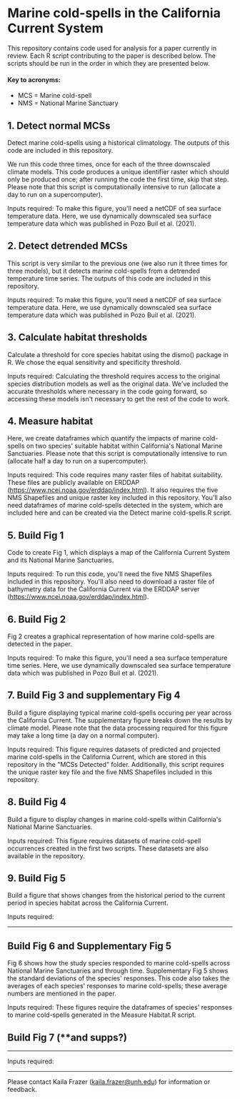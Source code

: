 # Marine cold-spells in the California Current System
This repository contains code used for analysis for a paper currently in review. Each R script contributing to the paper is described below. The scripts should be run in the order in which they are presented below.

#### Key to acronyms:

* MCS = Marine cold-spell
* NMS = National Marine Sanctuary

## 1. Detect normal MCSs
Detect marine cold-spells using a historical climatology. The outputs of this code are included in this repository.

We run this code three times, once for each of the three downscaled climate models. This code produces a unique identifier raster which should only be produced once; after running the code the first time, skip that step. Please note that this script is computationally intensive to run (allocate a day to run on a supercomputer).

Inputs required:
To make this figure, you'll need a netCDF of sea surface temperature data. Here, we use dynamically downscaled sea surface temperature data which was published in Pozo Buil et al. (2021).

## 2. Detect detrended MCSs
This script is very similar to the previous one (we also run it three times for three models), but it detects marine cold-spells from a detrended temperature time series. The outputs of this code are included in this repository.

Inputs required:
To make this figure, you'll need a netCDF of sea surface temperature data. Here, we use dynamically downscaled sea surface temperature data which was published in Pozo Buil et al. (2021).

## 3. Calculate habitat thresholds
Calculate a threshold for core species habitat using the dismo() package in R. We chose the equal sensitivity and specificity threshold.

Inputs required:
Calculating the threshold requires access to the original species distribution models as well as the original data. We've included the accurate thresholds where necessary in the code going forward, so accessing these models isn't necessary to get the rest of the code to work.

## 4. Measure habitat
Here, we create dataframes which quantify the impacts of marine cold-spells on two species' suitable habitat within California's National Marine Sanctuaries. Please note that this script is computationally intensive to run (allocate half a day to run on a supercomputer).

Inputs required:
This code requires many raster files of habitat suitability. These files are publicly available on ERDDAP (https://www.ncei.noaa.gov/erddap/index.html). It also requires the five NMS Shapefiles and unique raster key included in this repository. You'll also need dataframes of marine cold-spells detected in the system, which are included here and can be created via the Detect marine cold-spells.R script.

## 5. Build Fig 1
Code to create Fig 1, which displays a map of the California Current System and its National Marine Sanctuaries.

Inputs required:
To run this code, you'll need the five NMS Shapefiles included in this repository. You'll also need to download a raster file of bathymetry data for the California Current via the ERDDAP server (https://www.ncei.noaa.gov/erddap/index.html). 

## 6. Build Fig 2
Fig 2 creates a graphical representation of how marine cold-spells are detected in the paper.

Inputs required:
To make this figure, you'll need a sea surface temperature time series. Here, we use dynamically downscaled sea surface temperature data which was published in Pozo Buil et al. (2021).

## 7. Build Fig 3 and supplementary Fig 4
Build a figure displaying typical marine cold-spells occuring per year across the California Current. The supplementary figure breaks down the results by climate model. Please note that the data processing required for this figure may take a long time (a day on a normal computer).

Inputs required:
This figure requires datasets of predicted and projected marine cold-spells in the California Current, which are stored in this repository in the "MCSs Detected" folder. Additionally, this script requires the unique raster key file and the five NMS Shapefiles included in this repository.

## 8. Build Fig 4
Build a figure to display changes in marine cold-spells within California's National Marine Sanctuaries.

Inputs required:
This figure requires datasets of marine cold-spell occurrences created in the first two scripts. These datasets are also available in the repository.

## 9. Build Fig 5
Build a figure that shows changes from the historical period to the current period in species habitat across the California Current.

Inputs required:
****

## Build Fig 6 and Supplementary Fig 5
Fig 6 shows how the study species responded to marine cold-spells across National Marine Sanctuaries and through time. Supplementary Fig 5 shows the standard deviations of the species' responses. This code also takes the averages of each species' responses to marine cold-spells; these average numbers are mentioned in the paper.

Inputs required:
These figures require the dataframes of species' responses to marine cold-spells generated in the Measure Habitat.R script.

## Build Fig 7 (**and supps?)
****

Inputs required:
****

Please contact Kaila Frazer (kaila.frazer@unh.edu) for information or feedback.
